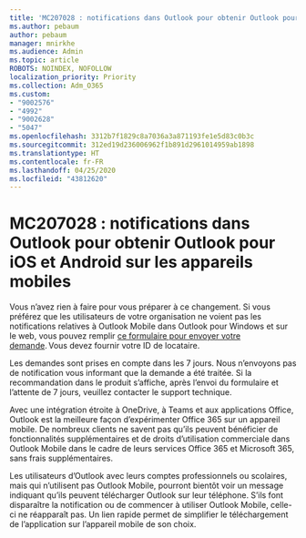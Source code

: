 ```yaml
---
title: 'MC207028 : notifications dans Outlook pour obtenir Outlook pour iOS et Android sur les appareils mobiles'
ms.author: pebaum
author: pebaum
manager: mnirkhe
ms.audience: Admin
ms.topic: article
ROBOTS: NOINDEX, NOFOLLOW
localization_priority: Priority
ms.collection: Adm_O365
ms.custom:
- "9002576"
- "4992"
- "9002628"
- "5047"
ms.openlocfilehash: 3312b7f1829c8a7036a3a871193fe1e5d83c0b3c
ms.sourcegitcommit: 312ed19d236006962f1b891d2961014959ab1898
ms.translationtype: HT
ms.contentlocale: fr-FR
ms.lasthandoff: 04/25/2020
ms.locfileid: "43812620"
---
```

# <a name="mc207028---notifications-in-outlook-to-obtain-outlook-for-ios-and-android-on-mobile-devices"></a>MC207028 : notifications dans Outlook pour obtenir Outlook pour iOS et Android sur les appareils mobiles

Vous n’avez rien à faire pour vous préparer à ce changement. Si vous préférez que les utilisateurs de votre organisation ne voient pas les notifications relatives à Outlook Mobile dans Outlook pour Windows et sur le web, vous pouvez remplir [ce formulaire pour envoyer votre demande](https://aka.ms/MC207028). Vous devez fournir votre ID de locataire. 

Les demandes sont prises en compte dans les 7 jours. Nous n’envoyons pas de notification vous informant que la demande a été traitée. Si la recommandation dans le produit s’affiche, après l’envoi du formulaire et l’attente de 7 jours, veuillez contacter le support technique.

Avec une intégration étroite à OneDrive, à Teams et aux applications Office, Outlook est la meilleure façon d’expérimenter Office 365 sur un appareil mobile. De nombreux clients ne savent pas qu’ils peuvent bénéficier de fonctionnalités supplémentaires et de droits d’utilisation commerciale dans Outlook Mobile dans le cadre de leurs services Office 365 et Microsoft 365, sans frais supplémentaires.

Les utilisateurs d’Outlook avec leurs comptes professionnels ou scolaires, mais qui n’utilisent pas Outlook Mobile, pourront bientôt voir un message indiquant qu’ils peuvent télécharger Outlook sur leur téléphone. S’ils font disparaître la notification ou de commencer à utiliser Outlook Mobile, celle-ci ne réapparaît pas. Un lien rapide permet de simplifier le téléchargement de l’application sur l’appareil mobile de son choix.

